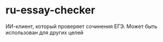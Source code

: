 # ru-essay-checker
ИИ-клиент, который проверяет сочинения ЕГЭ. Может быть использован для других целей
